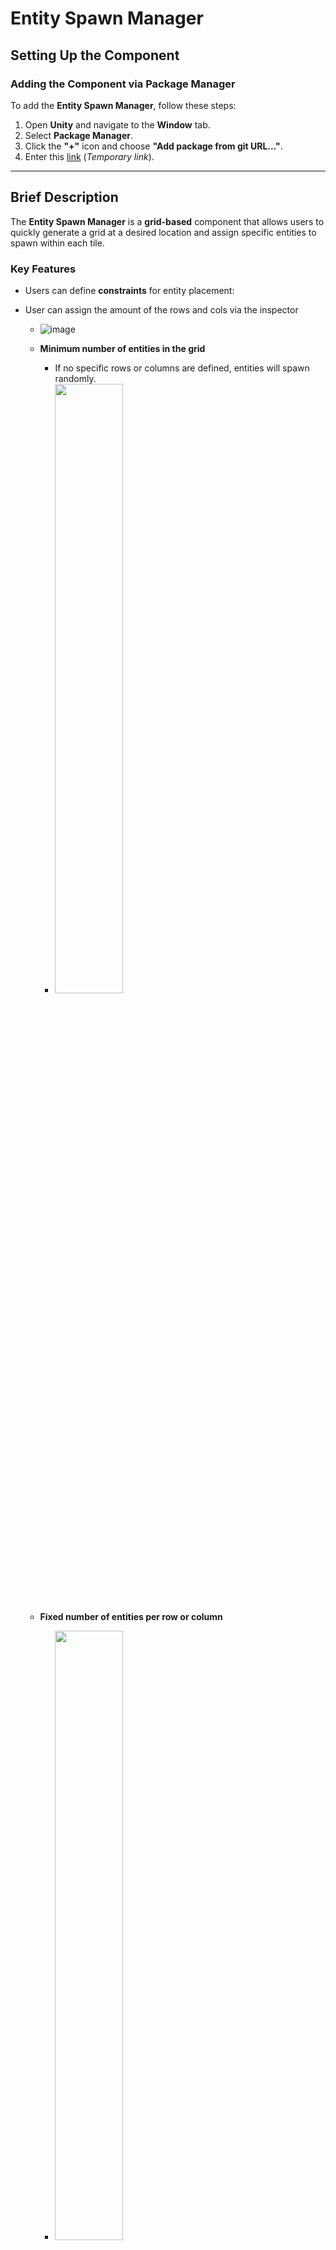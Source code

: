 # **Entity Spawn Manager**  

## **Setting Up the Component**  
### Adding the Component via Package Manager
To add the **Entity Spawn Manager**, follow these steps:  
1. Open **Unity** and navigate to the **Window** tab.  
2. Select **Package Manager**.  
3. Click the **"+"** icon and choose **"Add package from git URL..."**.  
4. Enter this [link](https://www.youtube.com/watch?v=HeyC9o3Q9wA) (*Temporary link*).  

---  

## **Brief Description**  
The **Entity Spawn Manager** is a **grid-based** component that allows users to quickly generate a grid at a desired location and assign specific entities to spawn within each tile.  

### **Key Features**  
- Users can define **constraints** for entity placement:
- User can assign the amount of the rows and cols via the inspector
    - ![image](https://github.com/user-attachments/assets/62809618-0271-4788-9cf2-44b1f0a0bc9b)

  - **Minimum number of entities in the grid**  
    - If no specific rows or columns are defined, entities will spawn randomly.  
    - <img src="https://github.com/user-attachments/assets/76b6e7a6-fa2b-47f3-ae43-226300b87167" width="50%">  
  
  - **Fixed number of entities per row or column**  
    - <img src="https://github.com/user-attachments/assets/b1736d49-9a46-413a-866c-675582c268c4" width="50%">  
  
  - **Specific tiles for spawning or preventing entity spawns**  
    - <img src="https://github.com/user-attachments/assets/f857a04f-705f-4f03-ad6b-3939d2083ed1" width="50%">  

- The **grid size** is fully adjustable to fit user requirements.  

---  

## **Setting Up the Component**  


